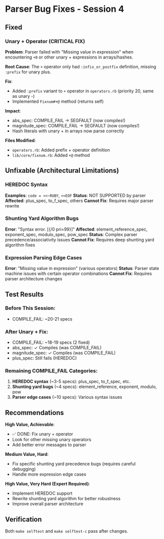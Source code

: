 # Parser Bug Fixes - Session 4

## Fixed

### Unary + Operator (CRITICAL FIX)
**Problem**: Parser failed with "Missing value in expression" when encountering `+0` or other unary + expressions in arrays/hashes.

**Root Cause**: The `+` operator only had `:infix_or_postfix` definition, missing `:prefix` for unary plus.

**Fix**:
- Added `:prefix` variant to `+` operator in `operators.rb` (priority 20, same as unary -)
- Implemented `Fixnum#+@` method (returns self)

**Impact**:
- abs_spec: COMPILE_FAIL → SEGFAULT (now compiles!)
- magnitude_spec: COMPILE_FAIL → SEGFAULT (now compiles!)
- Hash literals with unary + in arrays now parse correctly

**Files Modified**:
- `operators.rb`: Added prefix + operator definition
- `lib/core/fixnum.rb`: Added `+@` method

## Unfixable (Architectural Limitations)

### HEREDOC Syntax
**Examples**: `code = <<~RUBY`, `<<EOF`
**Status**: NOT SUPPORTED by parser
**Affected**: plus_spec, to_f_spec, others
**Cannot Fix**: Requires major parser rewrite

### Shunting Yard Algorithm Bugs
**Error**: "Syntax error. [{/0 pri=99}]"
**Affected**: element_reference_spec, exponent_spec, modulo_spec, pow_spec
**Status**: Complex parser precedence/associativity issues
**Cannot Fix**: Requires deep shunting yard algorithm fixes

### Expression Parsing Edge Cases
**Error**: "Missing value in expression" (various operators)
**Status**: Parser state machine issues with certain operator combinations
**Cannot Fix**: Requires parser architecture changes

## Test Results

### Before This Session:
- COMPILE_FAIL: ~20-21 specs

### After Unary + Fix:
- COMPILE_FAIL: ~18-19 specs (2 fixed)
- abs_spec: ✓ Compiles (was COMPILE_FAIL)
- magnitude_spec: ✓ Compiles (was COMPILE_FAIL)
- plus_spec: Still fails (HEREDOC)

### Remaining COMPILE_FAIL Categories:
1. **HEREDOC syntax** (~3-5 specs): plus_spec, to_f_spec, etc.
2. **Shunting yard bugs** (~4 specs): element_reference, exponent, modulo, pow
3. **Parser edge cases** (~10 specs): Various syntax issues

## Recommendations

**High Value, Achievable**:
- ✅ DONE: Fix unary + operator
- Look for other missing unary operators
- Add better error messages to parser

**Medium Value, Hard**:
- Fix specific shunting yard precedence bugs (requires careful debugging)
- Handle more expression edge cases

**High Value, Very Hard (Expert Required)**:
- Implement HEREDOC support
- Rewrite shunting yard algorithm for better robustness
- Improve overall parser architecture

## Verification

Both `make selftest` and `make selftest-c` pass after changes.
